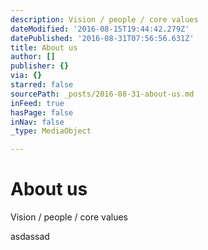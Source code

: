 ```yaml
---
description: Vision / people / core values
dateModified: '2016-08-15T19:44:42.279Z'
datePublished: '2016-08-31T07:56:56.631Z'
title: About us
author: []
publisher: {}
via: {}
starred: false
sourcePath: _posts/2016-08-31-about-us.md
inFeed: true
hasPage: false
inNav: false
_type: MediaObject

---
```

# About us

Vision / people / core values

asdassad